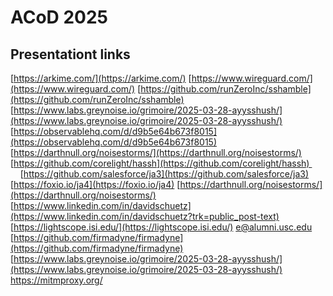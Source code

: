 # ACoD 2025
## Presentationt links
[https://arkime.com/](https://arkime.com/)
[https://www.wireguard.com/](https://www.wireguard.com/)
[https://github.com/runZeroInc/sshamble](https://github.com/runZeroInc/sshamble)
[https://www.labs.greynoise.io/grimoire/2025-03-28-ayysshush/](https://www.labs.greynoise.io/grimoire/2025-03-28-ayysshush/)
[https://observablehq.com/d/d9b5e64b673f8015](https://observablehq.com/d/d9b5e64b673f8015)
[https://darthnull.org/noisestorms/](https://darthnull.org/noisestorms/)
[https://github.com/corelight/hassh](https://github.com/corelight/hassh)          [https://github.com/salesforce/ja3](https://github.com/salesforce/ja3)   
[https://foxio.io/ja4](https://foxio.io/ja4)
[https://darthnull.org/noisestorms/](https://darthnull.org/noisestorms/) [https://www.linkedin.com/in/davidschuetz](https://www.linkedin.com/in/davidschuetz?trk=public_post-text)
[https://lightscope.isi.edu/](https://lightscope.isi.edu/)
e@alumni.usc.edu
[https://github.com/firmadyne/firmadyne](https://github.com/firmadyne/firmadyne)
[https://www.labs.greynoise.io/grimoire/2025-03-28-ayysshush/](https://www.labs.greynoise.io/grimoire/2025-03-28-ayysshush/)
https://mitmproxy.org/
